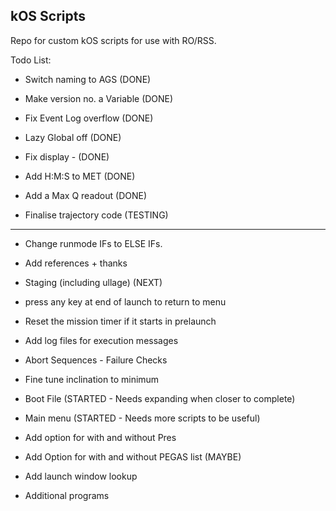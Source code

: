 ## kOS Scripts

Repo for custom kOS scripts for use with RO/RSS.

Todo List:

- Switch naming to AGS (DONE)
- Make version no. a Variable (DONE)
- Fix Event Log overflow (DONE)
- Lazy Global off (DONE)
- Fix display - (DONE)
- Add H:M:S to MET (DONE)
- Add a Max Q readout (DONE)

- Finalise trajectory code (TESTING)
_________________________________________

- Change runmode IFs to ELSE IFs.
- Add references + thanks
- Staging (including ullage) (NEXT)
- press any key at end of launch to return to menu

- Reset the mission timer if it starts in prelaunch
- Add log files for execution messages
- Abort Sequences - Failure Checks
- Fine tune inclination to minimum

- Boot File (STARTED - Needs expanding when closer to complete)
- Main menu (STARTED - Needs more scripts to be useful)

- Add option for with and without Pres
- Add Option for with and without PEGAS list (MAYBE)

- Add launch window lookup
- Additional programs
